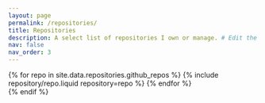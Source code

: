 ```yaml
---
layout: page
permalink: /repositories/
title: Repositories
description: A select list of repositories I own or manage. # Edit the `_data/repositories.yml` and change the `github_users` and `github_repos` lists to include your own GitHub profile and repositories.
nav: false
nav_order: 3
---
```


<div class="repositories d-flex flex-wrap flex-md-row flex-column justify-content-between align-items-center">
  {% for repo in site.data.repositories.github_repos %}
    {% include repository/repo.liquid repository=repo %}
  {% endfor %}
</div>
{% endif %}

